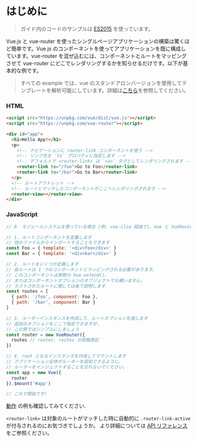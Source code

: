 # はじめに

> ガイド内のコードのサンプルは [ES2015](https://github.com/lukehoban/es6features) を使っています。

Vue.js と vue-router を使ったシングルページアプリケーションの構築は驚くほど簡単です。Vue.js のコンポーネントを使ってアプリケーションを既に構成しています。vue-router を混ぜ込むには、コンポーネントとルートをマッピングさせて vue-router にどこでレンダリングするかを知らせるだけです。以下が基本的な例です。

> すべての example では、vue のスタンドアロンバージョンを使用してテンプレートを解析可能にしています。詳細は[こちら](http://jp.vuejs.org/v2/guide/installation.html#スタンドアロン-vs-ランタイム限定ビルド)を参照してください。

### HTML

``` html
<script src="https://unpkg.com/vue/dist/vue.js"></script>
<script src="https://unpkg.com/vue-router"></script>

<div id="app">
  <h1>Hello App!</h1>
  <p>
    <!-- ナビゲーションに router-link コンポーネントを使う -->
    <!-- リンク先を `to` プロパティに指定します -->
    <!-- デフォルトで <router-link> は `<a>` タグとしてレンダリングされます -->
    <router-link to="/foo">Go to Foo</router-link>
    <router-link to="/bar">Go to Bar</router-link>
  </p>
  <!-- ルートアウトレット -->
  <!-- ルートとマッチしたコンポーネントがここへレンダリングされます -->
  <router-view></router-view>
</div>
```

### JavaScript

``` js
// 0. モジュールシステムを使っている場合 (例: vue-clie 経由で)、Vue と VueRouter をインポートし、Vue.use(VueRouter) を呼び出します。

// 1. ルートコンポーネントを定義します
// 他のファイルからインポートすることもできます
const Foo = { template: '<div>foo</div>' }
const Bar = { template: '<div>bar</div>' }

// 2. ルートをいくつか定義します
// 各ルートは 1 つのコンポーネントとマッピングされる必要があります。
// このコンポーネントは実際の Vue.extend()、
// またはコンポーネントオプションのオブジェクトでも構いません。
// ネストされたルートに関しては後で説明します
const routes = [
  { path: '/foo', component: Foo },
  { path: '/bar', component: Bar }
]

// 3. ルーターインスタンスを作成して、ルートオプションを渡します
// 追加のオプションをここで指定できますが、
// この例ではシンプルにしましょう
const router = new VueRouter({
  routes // routes: routes の短縮表記
})

// 4. root となるインスタンスを作成してマウントします
// アプリケーション全体がルーターを認知できるように、
// ルーターをインジェクトすることを忘れないでください。
const app = new Vue({
  router
}).$mount('#app')

// これで開始です!
```

[動作](http://jsfiddle.net/yyx990803/xgrjzsup/) の例も確認してみてください.

`<router-link>` は対象のルートがマッチした時に自動的に `.router-link-active` が付与されるのにお気づきでしょうか。
より詳細については [API リファレンス](../api/router-link.md) をご参照ください。
